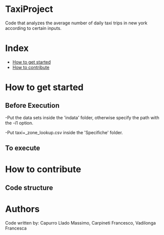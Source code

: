 # TaxiProject
Code that analyzes the average number of daily taxi trips in new york according to certain inputs. 


# Index

- [How to get started](#how-to-get-started)
- [How to contribute](#how-to-contribute)

# How to get started

## Before Execution
-Put the data sets inside the 'indata' folder, otherwise specify the path with the -i1 option.

-Put taxi+_zone_lookup.csv inside the 'Specifiche' folder.
## To execute

# How to contribute

## Code structure

# Authors
Code written by:
Capurro Llado Massimo, Carpineti Francesco, Vadilonga Francesca
